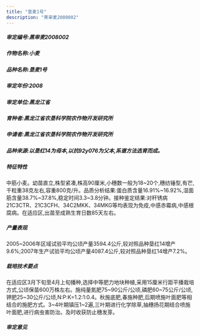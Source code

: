 ```yaml
---
title: "垦麦1号"
description: "黑审麦2008002"
---
```

##### 审定编号:黑审麦2008002

##### 作物名称:小麦

##### 品种名称:垦麦1号

##### 审定年份:2008

##### 审定单位:黑龙江省

##### 育种者:黑龙江省农垦科学院农作物开发研究所

##### 申请者:黑龙江省农垦科学院农作物开发研究所

##### 品种来源:以垦红14为母本,以抗92y076为父本,系谱方法选育而成。

##### 特征特性
中筋小麦。幼苗直立,株型紧凑,株高90厘米,小穗数一般为18~20个,穗纺锤型,有芒,千粒重38克左右,容重800克/升。品质分析结果:蛋白质含量16.91%~16.92%,湿面筋含量38.7%~37.8%,稳定时间3.3~3.8分钟。接种鉴定结果:对秆锈病21C3CTR、21C3CFH、34C2MKK、34MKG等均表现为免疫,中感赤霉病,中感根腐病。在适应区,出苗至成熟生育日数85天左右。

##### 产量表现
2005~2006年区域试验平均公顷产量3594.4公斤,较对照品种垦红14增产9.6%;2007年生产试验平均公顷产量4087.4公斤,较对照品种垦红14增产7.2%。

##### 栽培技术要点
在适应区3月下旬至4月上旬播种,选择中等肥力地块种植,采用15厘米行距平播栽培方式,公顷保苗600万株左右。施纯量氮肥75~90公斤/公顷,磷肥60~75公斤/公顷,钾肥25~30公斤/公顷,N:P:K=1.2:1:0.4。秋施底肥,春施种肥,后期喷施叶面肥等相结合的施肥方式。3~4叶期镇压1~2遍,三叶期进行化学除草,抽穗扬花期结合喷施叶面肥,进行病虫害防治。及时收获防止穗发芽。

##### 审定意见

